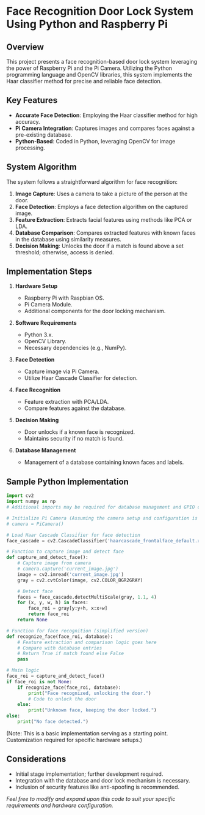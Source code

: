 # Face Recognition Door Lock System Using Python and Raspberry Pi

## Overview
This project presents a face recognition-based door lock system leveraging the power of Raspberry Pi and the Pi Camera. Utilizing the Python programming language and OpenCV libraries, this system implements the Haar classifier method for precise and reliable face detection.

## Key Features
- **Accurate Face Detection**: Employing the Haar classifier method for high accuracy.
- **Pi Camera Integration**: Captures images and compares faces against a pre-existing database.
- **Python-Based**: Coded in Python, leveraging OpenCV for image processing.

## System Algorithm
The system follows a straightforward algorithm for face recognition:
1. **Image Capture**: Uses a camera to take a picture of the person at the door.
2. **Face Detection**: Employs a face detection algorithm on the captured image.
3. **Feature Extraction**: Extracts facial features using methods like PCA or LDA.
4. **Database Comparison**: Compares extracted features with known faces in the database using similarity measures.
5. **Decision Making**: Unlocks the door if a match is found above a set threshold; otherwise, access is denied.

## Implementation Steps
1. **Hardware Setup**
   - Raspberry Pi with Raspbian OS.
   - Pi Camera Module.
   - Additional components for the door locking mechanism.

2. **Software Requirements**
   - Python 3.x.
   - OpenCV Library.
   - Necessary dependencies (e.g., NumPy).

3. **Face Detection**
   - Capture image via Pi Camera.
   - Utilize Haar Cascade Classifier for detection.

4. **Face Recognition**
   - Feature extraction with PCA/LDA.
   - Compare features against the database.

5. **Decision Making**
   - Door unlocks if a known face is recognized.
   - Maintains security if no match is found.

6. **Database Management**
   - Management of a database containing known faces and labels.

## Sample Python Implementation
```python
import cv2
import numpy as np
# Additional imports may be required for database management and GPIO control

# Initialize Pi Camera (Assuming the camera setup and configuration is done)
# camera = PiCamera()

# Load Haar Cascade Classifier for face detection
face_cascade = cv2.CascadeClassifier('haarcascade_frontalface_default.xml')

# Function to capture image and detect face
def capture_and_detect_face():
    # Capture image from camera
    # camera.capture('current_image.jpg')
    image = cv2.imread('current_image.jpg')
    gray = cv2.cvtColor(image, cv2.COLOR_BGR2GRAY)

    # Detect face
    faces = face_cascade.detectMultiScale(gray, 1.1, 4)
    for (x, y, w, h) in faces:
        face_roi = gray[y:y+h, x:x+w]
        return face_roi
    return None

# Function for face recognition (simplified version)
def recognize_face(face_roi, database):
    # Feature extraction and comparison logic goes here
    # Compare with database entries
    # Return True if match found else False
    pass

# Main logic
face_roi = capture_and_detect_face()
if face_roi is not None:
    if recognize_face(face_roi, database):
        print("Face recognized, unlocking the door.")
        # Code to unlock the door
    else:
        print("Unknown face, keeping the door locked.")
else:
    print("No face detected.")

```
(Note: This is a basic implementation serving as a starting point. Customization required for specific hardware setups.)

## Considerations
- Initial stage implementation; further development required.
- Integration with the database and door lock mechanism is necessary.
- Inclusion of security features like anti-spoofing is recommended.

*Feel free to modify and expand upon this code to suit your specific requirements and hardware configuration.*
